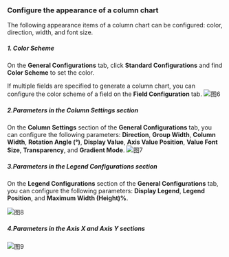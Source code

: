 ### Configure the appearance of a column chart

The following appearance items of a column chart can be configured: color, direction, width, and font size.

##### 1. Color Scheme

On the **General Configurations** tab, click **Standard Configurations** and find **Color Scheme** to set the color.

If multiple fields are specified to generate a column chart, you can configure the color scheme of a field on the **Field Configuration** tab.
![图6](/img/src/visulization/barPro/barPro6.png)

##### 2.Parameters in the Column Settings section
On the **Column Settings** section of the **General Configurations** tab, you can configure the following parameters: **Direction**, **Group Width**, **Column Width**, **Rotation Angle (°)**, **Display Value**, **Axis Value Position**, **Value Font Size**, **Transparency**, and **Gradient Mode**.
![图7](/img/src/visulization/barPro/barPro7.png)

##### 3.Parameters in the Legend Configurations section

On the **Legend Configurations** section of the **General Configurations** tab, you can configure the following parameters: **Display Legend**, **Legend Position**, and **Maximum Width (Height)%**.

![图8](/img/src/visulization/barPro/barPro8.png)

##### 4.Parameters in the Axis X and Axis Y sections

![图9](/img/src/visulization/barPro/barPro9.png)
